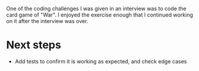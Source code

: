 One of the coding challenges I was given in an interview was to code the card game of "War". I enjoyed the exercise enough that I continued working on it after the interview was over.

# Next steps
- Add tests to confirm it is working as expected, and check edge cases
